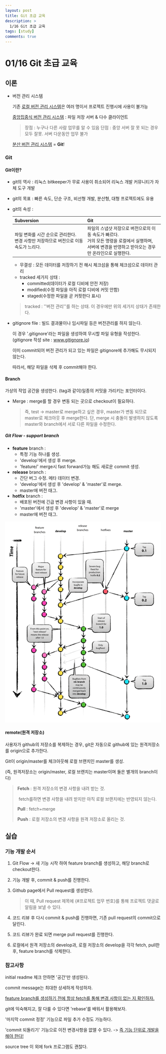 ```yaml
---
layout: post
title: Git 초급 교육
description: >
  1/16 Git 초급 교육
tags: [study]
comments: true
---
```


# 01/16 Git 초급 교육

## 이론

- 버전 관리 시스템

  기존 <u>로컬 버전 관리 시스템</u>은 여러 명이서 프로젝트 진행시에 사용이 불가능

  <u>중앙집중식 버전 관리 시스템</u> : 파일 저장 서버 & 다수 클라이언트 

  > 장점 : 누구나 다른 사람 업무를 알 수 있음
  > 단점 : 중앙 서버 잘 못 되는 경우 모두 잘못. 서버 다운동안 업무 불가

  <u>분산 버전 관리 시스템</u> = **Git**!

  

### Git

#### Git이란? 

- git의 역사 : 리눅스 bitkeeper가 무료 사용이 취소되어 리눅스 개발 커뮤니티가 자체 도구 개발 

- git의 목표 : 빠른 속도, 단순 구조, 비선형 개발, 분산형, 대형 프로젝트에도 유용

- git의 속성 : 

  | Subversion                                                   | Git                                                          |
  | ------------------------------------------------------------ | ------------------------------------------------------------ |
  | 파일 변화를 시간 순으로 관리한다.<br />변경 사항만 저장하므로 버전으로 이동 속도가 느리다. | 파일의 스냅샷 저장으로 버전으로의 이동 속도가 빠르다.<br />거의 모든 명령을 로컬에서 실행하며, <br />서버에 변경을 반영하고 받아오는 경우만 온라인으로 실행한다. |

  - 무결성 : 모든 데이터를 저장하기 전 해시 체크섬을 통해 체크섬으로 데이터 관리
  - tracked 세가지 상태 : 
    - committed(데이터가 로컬 디비에 안전 저장) 
    - modified(수정 파일을 아직 로컬 디비에 커밋 안함) 
    - staged(수정한 파일을 곧 커핏한다 표시)

  >  tracked : ''버전 관리''를 하는 상태. 이 경우에만 위의 세가지 상태가 존재한다.

- gitignore file : 
  빌드 결과물이나 임시파일 등은 버전관리를 하지 않는다.

  이 경우 '.gitignore'라는 파일을 생성하여 무시할 파일 유형을 작성한다. (gitignore 작성 site : www.gitignore.io)

  이미 commit되어 버전 관리가 되고 있는 파일은 gitignore에 추가해도 무시되지 않는다.

  따라서, 해당 파일을 삭제 후 commit해야 한다. 

  

#### Branch

가상의 작업 공간을 생성한다. (tag과 같이)일종의 커밋을 가리키는 포인터이다.

- Merge : 
  merge를 할 경우 변동 되는 곳으로 checkout이 필요하다.

  > 즉, test -> master로 merge하고 싶은 경우, master가 변동 되므로 master로 체크아웃 후 merge한다.
  > 단, merge 시 충돌이 발생하지 않도록 master와 branch에서 서로 다른 파일을 수정한다. 

##### Git Flow - support branch

 - **feature** branch : 
   - 특정 기능 하나를 생성. 
    - 'develop'에서 생성 후 merge.
    - 'feature/' merge시 fast forward가능 해도 새로운 commit 생성.
 - **release** branch : 
   - 간단 버그 수정. 메타 데이터 변경.
    - 'develop'에서 생성 후 'develop' & 'master'로 merge.
    - master에 버전 태그.
- **hotfix** branch : 
  - 배포된 버전에 긴급 변경 사항이 있을 때.
  - 'master'에서 생성 후 'develop' & 'master'로 merge
  - master에 버전 태그.

<img src="https://github.com/96ycho/96ycho.github.io/blob/master/assets/img/post/gitflow.png"> 



#### remote(원격 저장소)

사용자가 github의 저장소를 복제하는 경우, git은 자동으로 github에 있는 원격저장소를 origin으로 추가한다.

Git이 origin/master를 체크아웃해 로컬 브랜치인 master를 생성.

(즉, 원격저장소는 origin/master, 로컬 브랜치는 master이며 둘은 별개의 branch이다)

> **Fetch** : 원격 저장소의 변경 사항을 내려 받는 것. 
>
> ​			 fetch를하면 변경 사항을 내려 받지만 아직 로컬 브랜치에는 반영되지 않는다.
>
> **Pull** : fetch+merge
>
> **Push** : 로컬 저장소의 변경 사항을 원격 저장소로 올리는 것.



## 실습

### 기능 개발 순서

1. Git Flow -> 새 기능 시작 하여 feature branch를 생성하고, 해당 branch로 checkout한다.

2. 기능 개발 후, commit & push를 진행한다.

3. Github page에서 Pull request를 생성한다. 

   > 이 때, Pull request 제목에 {#프로젝트 업무 번호}를 통해 프로젝트 댓글로 알림을 보낼 수 있다.

4. 코드 리뷰 후 다시 commit & push를 진행하면, 기존 pull request의 commit으로 달린다.

5. 코드 리뷰가 완료 되면 merge pull request를 진행한다. 

6. 로컬에서 원격 저장소의 develop과, 로컬 저장소의 develop을 각각 fetch, pull한 후, feature branch를 삭제한다.



### 참고사항

initial readme 체크 안하면 '공간'만 생성된다.

commit message는 최대한 상세하게 작성하자.

<u>feature branch를 생성하기 전에 항상 fetch를 통해 변경 사항이 없는 지 확인하자.</u>

git에 익숙해지고, 잘 다룰 수 있다면 'rebase'를 배워서 활용해보자.

'마지막 commit 정정' 기능으로 파일 추가 수정도 가능하다.

'commit 되돌리기' 기능으로 이전 변경사항을 없앨 수 있다. -> <u>즉 기능 단위로 개발을 해야 한다!</u>

source tree 이 외에 fork 프로그램도 괜찮다.